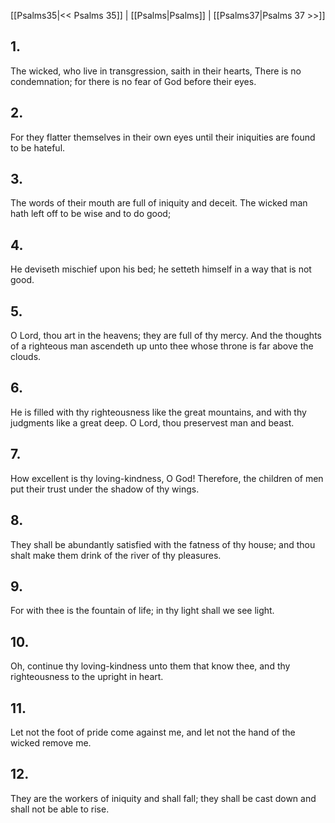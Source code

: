 [[Psalms35|<< Psalms 35]] | [[Psalms|Psalms]] | [[Psalms37|Psalms 37 >>]]
## 1.
The wicked, who live in transgression, saith in their hearts, There is no condemnation; for there is no fear of God before their eyes.
## 2.
For they flatter themselves in their own eyes until their iniquities are found to be hateful.
## 3.
The words of their mouth are full of iniquity and deceit. The wicked man hath left off to be wise and to do good;
## 4.
He deviseth mischief upon his bed; he setteth himself in a way that is not good.
## 5.
O Lord, thou art in the heavens; they are full of thy mercy. And the thoughts of a righteous man ascendeth up unto thee whose throne is far above the clouds.
## 6.
He is filled with thy righteousness like the great mountains, and with thy judgments like a great deep. O Lord, thou preservest man and beast.
## 7.
How excellent is thy loving-kindness, O God! Therefore, the children of men put their trust under the shadow of thy wings.
## 8.
They shall be abundantly satisfied with the fatness of thy house; and thou shalt make them drink of the river of thy pleasures.
## 9.
For with thee is the fountain of life; in thy light shall we see light.
## 10.
Oh, continue thy loving-kindness unto them that know thee, and thy righteousness to the upright in heart.
## 11.
Let not the foot of pride come against me, and let not the hand of the wicked remove me.
## 12.
They are the workers of iniquity and shall fall; they shall be cast down and shall not be able to rise.

